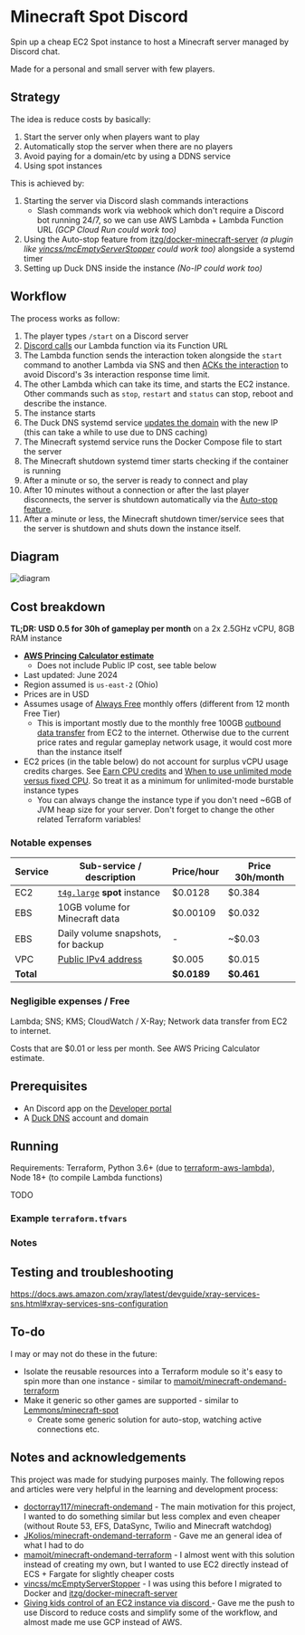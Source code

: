 # Minecraft Spot Discord

Spin up a cheap EC2 Spot instance to host a Minecraft server managed by Discord chat.

Made for a personal and small server with few players.

## Strategy

The idea is reduce costs by basically:

1. Start the server only when players want to play
2. Automatically stop the server when there are no players
3. Avoid paying for a domain/etc by using a DDNS service
4. Using spot instances

This is achieved by:

1. Starting the server via Discord slash commands interactions
   - Slash commands work via webhook which don't require a Discord bot running 24/7, so we can use AWS Lambda + Lambda Function URL _(GCP Cloud Run could work too)_
2. Using the Auto-stop feature from [itzg/docker-minecraft-server](https://github.com/itzg/docker-minecraft-server) _(a plugin like [vincss/mcEmptyServerStopper](https://github.com/vincss/mcEmptyServerStopper) could work too)_ alongside a systemd timer
3. Setting up Duck DNS inside the instance _(No-IP could work too)_

## Workflow

The process works as follow:

1. The player types `/start` on a Discord server
2. [Discord calls](https://discord.com/developers/docs/interactions/overview#preparing-for-interactions) our Lambda function via its Function URL
3. The Lambda function sends the interaction token alongside the `start` command to another Lambda via SNS and then [ACKs the interaction](https://discord.com/developers/docs/interactions/receiving-and-responding#interaction-response-object-interaction-callback-type) to avoid Discord's 3s interaction response time limit.
4. The other Lambda which can take its time, and starts the EC2 instance. Other commands such as `stop`, `restart` and `status` can stop, reboot and describe the instance.
5. The instance starts
6. The Duck DNS systemd service [updates the domain](https://www.duckdns.org/install.jsp) with the new IP (this can take a while to use due to DNS caching)
7. The Minecraft systemd service runs the Docker Compose file to start the server
8. The Minecraft shutdown systemd timer starts checking if the container is running
9. After a minute or so, the server is ready to connect and play
10. After 10 minutes without a connection or after the last player disconnects, the server is shutdown automatically via the [Auto-stop feature](https://docker-minecraft-server.readthedocs.io/en/latest/misc/autopause-autostop/autostop/).
11. After a minute or less, the Minecraft shutdown timer/service sees that the server is shutdown and shuts down the instance itself.

## Diagram

![diagram](https://github.com/g-otn/minecraft-spot-discord/assets/44736064/d7a4a2d6-4eae-4e5b-a44d-88fc9ab10d0a)

## Cost breakdown

**TL;DR: USD 0.5 for 30h of gameplay per month** on a 2x 2.5GHz vCPU, 8GB RAM instance

- **[AWS Princing Calculator estimate]()**
  - Does not include Public IP cost, see table below
- Last updated: June 2024
- Region assumed is `us-east-2` (Ohio)
- Prices are in USD
- Assumes usage of [Always Free](https://aws.amazon.com/free/?nc2=h_ql_pr_ft&all-free-tier.sort-by=item.additionalFields.SortRank&all-free-tier.sort-order=asc&awsf.Free%20Tier%20Types=tier%23always-free&awsf.Free%20Tier%20Categories=*all) monthly offers (different from 12 month Free Tier)
  - This is important mostly due to the monthly free 100GB [outbound data transfer](https://aws.amazon.com/ec2/pricing/on-demand/?nc1=h_ls#Data_Transfer) from EC2 to the internet. Otherwise due to the current price rates and regular gameplay network usage, it would cost more than the instance itself
- EC2 prices (in the table below) do not account for surplus vCPU usage credits charges. See [Earn CPU credits](https://docs.aws.amazon.com/AWSEC2/latest/UserGuide/burstable-credits-baseline-concepts.html#earning-CPU-credits) and [When to use unlimited mode versus fixed CPU](https://docs.aws.amazon.com/AWSEC2/latest/UserGuide/burstable-performance-instances-unlimited-mode-concepts.html#when-to-use-unlimited-mode). So treat it as a minimum for unlimited-mode burstable instance types
  - You can always change the instance type if you don't need ~6GB of JVM heap size for your server. Don't forget to change the other related Terraform variables!

### Notable expenses

| Service   | Sub-service / description                                                                                         | Price/hour  | Price 30h/month |
| --------- | ----------------------------------------------------------------------------------------------------------------- | ----------- | --------------- |
| EC2       | [`t4g.large`](https://instances.vantage.sh/aws/ec2/t4g.large) **spot** instance                                   | $0.0128     | $0.384          |
| EBS       | 10GB volume for Minecraft data                                                                                    | $0.00109    | $0.032          |
| EBS       | Daily volume snapshots, for backup                                                                                | -           | ~$0.03          |
| VPC       | [Public IPv4 address](https://aws.amazon.com/pt/blogs/aws/new-aws-public-ipv4-address-charge-public-ip-insights/) | $0.005      | $0.015          |
| **Total** |                                                                                                                   | **$0.0189** | **$0.461**      |

### Negligible expenses / Free

Lambda; SNS; KMS; CloudWatch / X-Ray; Network data transfer from EC2 to internet.

Costs that are $0.01 or less per month. See AWS Pricing Calculator estimate.

## Prerequisites

- An Discord app on the [Developer portal](https://discord.com/developers/applications)
- A [Duck DNS](https://www.duckdns.org/about.jsp) account and domain

## Running

Requirements: Terraform, Python 3.6+ (due to [terraform-aws-lambda](https://github.com/terraform-aws-modules/terraform-aws-lambda)), Node 18+ (to compile Lambda functions)

TODO

### Example `terraform.tfvars`

### Notes

## Testing and troubleshooting

https://docs.aws.amazon.com/xray/latest/devguide/xray-services-sns.html#xray-services-sns-configuration

## To-do

I may or may not do these in the future:

- Isolate the reusable resources into a Terraform module so it's easy to spin more than one instance - similar to [mamoit/minecraft-ondemand-terraform](https://github.com/mamoit/minecraft-ondemand-terraform)
- Make it generic so other games are supported - similar to [Lemmons/minecraft-spot](https://github.com/Lemmons/minecraft-spot)
  - Create some generic solution for auto-stop, watching active connections etc.

## Notes and acknowledgements

This project was made for studying purposes mainly. The following repos and articles were very helpful in the learning and development process:

- [doctorray117/minecraft-ondemand](https://github.com/doctorray117/minecraft-ondemand) - The main motivation for this project, I wanted to do something similar but less complex and even cheaper (without Route 53, EFS, DataSync, Twilio and Minecraft watchdog)
- [JKolios/minecraft-ondemand-terraform](https://github.com/JKolios/minecraft-ondemand-terraform) - Gave me an general idea of what I had to do
- [mamoit/minecraft-ondemand-terraform](https://github.com/mamoit/minecraft-ondemand-terraform) - I almost went with this solution instead of creating my own, but I wanted to use EC2 directly instead of ECS + Fargate for slightly cheaper costs
- [vincss/mcEmptyServerStopper](https://github.com/vincss/mcEmptyServerStopper) - I was using this before I migrated to Docker and [itzg/docker-minecraft-server](https://github.com/itzg/docker-minecraft-server)
- [Giving kids control of an EC2 instance via discord
  ](https://drpump.github.io/ec2-discord-bot/) - Gave me the push to use Discord to reduce costs and simplify some of the workflow, and almost made me use GCP instead of AWS.
